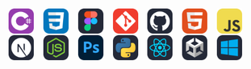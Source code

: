 <br>
<p align="center">

  <span style="display: inline-block; margin-right: 15px;">
    <img src="img/CS.svg" width="50"/>
  </span>
  <span style="display: inline-block; margin-right: 15px;">
    <img src="img/CSS.svg" width="50"/>
  </span>
  <span style="display: inline-block; margin-right: 15px;">
    <img src="img/Figma-Dark.svg" width="50"/>
  </span>
  <span style="display: inline-block; margin-right: 15px;">
    <img src="img/Git.svg" width="50"/>
  </span>
  <span style="display: inline-block; margin-right: 15px;">
    <img src="img/Github-Dark.svg" width="50"/>
  </span>
  <span style="display: inline-block; margin-right: 15px;">
    <img src="img/HTML.svg" width="50"/>
  </span>
  <span style="display: inline-block; margin-right: 15px;">
    <img src="img/JavaScript.svg" width="50"/>
  </span>
  <span style="display: inline-block; margin-right: 15px;">
    <img src="img/NextJS-Dark.svg" width="50"/>
  </span>
  <span style="display: inline-block; margin-right: 15px;">
    <img src="img/NodeJS-Dark.svg" width="50"/>
  </span>
  <span style="display: inline-block; margin-right: 15px;">
    <img src="img/Photoshop.svg" width="50"/>
  </span>
  <span style="display: inline-block; margin-right: 15px;">
    <img src="img/Python-Dark.svg" width="50"/>
  </span>
  <span style="display: inline-block; margin-right: 15px;">
    <img src="img/React-Dark.svg" width="50"/>
  </span>
  <span style="display: inline-block; margin-right: 15px;">
    <img src="img/Unity-Dark.svg" width="50"/>
  </span>
  <span style="display: inline-block; margin-right: 15px;">
    <img src="img/Windows-Dark.svg" width="50"/>
  </span>
  
</p>
